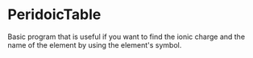 # PeridoicTable
Basic program that is useful if you want
to find the ionic charge and the name of
the element by using the element's symbol.
